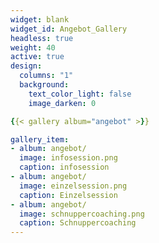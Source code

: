 ```yaml
---
widget: blank
widget_id: Angebot_Gallery
headless: true
weight: 40
active: true
design:
  columns: "1"
  background:
    text_color_light: false
    image_darken: 0

{{< gallery album="angebot" >}}

gallery_item:
- album: angebot/
  image: infosession.png
  caption: infosession
- album: angebot/
  image: einzelsession.png
  caption: Einzelsession
- album: angebot/
  image: schnuppercoaching.png
  caption: Schnuppercoaching
---
```

